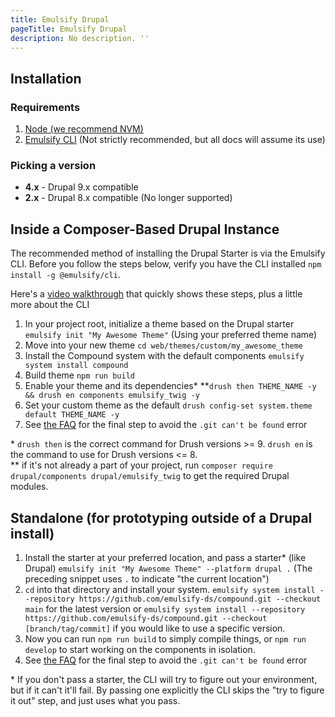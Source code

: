 ```yaml
---
title: Emulsify Drupal
pageTitle: Emulsify Drupal
description: No description. ''
---
```


## Installation

### Requirements

1. [Node (we recommend NVM)](https://github.com/nvm-sh/nvm)
2. [Emulsify CLI](https://docs.emulsify.info/supporting-projects/emulsify-cli) (Not strictly recommended, but all docs will assume its use)

### Picking a version

* **4.x** - Drupal 9.x compatible
* **2.x** - Drupal 8.x compatible (No longer supported)

## Inside a Composer-Based Drupal Instance

The recommended method of installing the Drupal Starter is via the Emulsify CLI. Before you follow the steps below, verify you have the CLI installed `npm install -g @emulsify/cli`.

Here's a [video walkthrough](https://modulesunraveled.wistia.com/medias/7cdtb3k40h) that quickly shows these steps, plus a little more about the CLI

1. In your project root, initialize a theme based on the Drupal starter `emulsify init "My Awesome Theme"` (Using your preferred theme name)
2. Move into your new theme `cd web/themes/custom/my_awesome_theme`
3. Install the Compound system with the default components `emulsify system install compound`
4. Build theme `npm run build`
5. Enable your theme and its dependencies\* \*\*`drush then THEME_NAME -y && drush en components emulsify_twig -y`
6. Set your custom theme as the default `drush config-set system.theme default THEME_NAME -y`
7. See [the FAQ](/docs/resources/help-and-support/faq/) for the final step to avoid the `.git can't be found` error

\* `drush then` is the correct command for Drush versions >= 9. `drush en` is the command to use for Drush versions <= 8.\
\*\* if it's not already a part of your project, run `composer require drupal/components drupal/emulsify_twig` to get the required Drupal modules.

## Standalone (for prototyping outside of a Drupal install)

1. Install the starter at your preferred location, and pass a starter\* (like Drupal) `emulsify init "My Awesome Theme" --platform drupal .` (The preceding snippet uses `.` to indicate "the current location")
2. `cd` into that directory and install your system. `emulsify system install --repository https://github.com/emulsify-ds/compound.git --checkout main` for the latest version or `emulsify system install --repository https://github.com/emulsify-ds/compound.git --checkout [branch/tag/commit]` if you would like to use a specific version.
3. Now you can run `npm run build` to simply compile things, or `npm run develop` to start working on the components in isolation.
4. See [the FAQ](/docs/resources/help-and-support/faq/) for the final step to avoid the `.git can't be found` error

\* If you don't pass a starter, the CLI will try to figure out your environment, but if it can't it'll fail. By passing one explicitly the CLI skips the "try to figure it out" step, and just uses what you pass.
